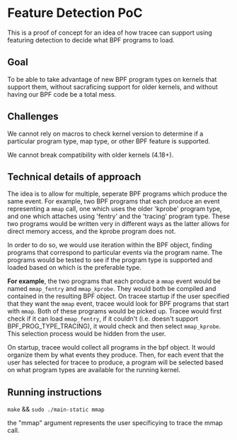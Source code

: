 # Feature Detection PoC

This is a proof of concept for an idea of how tracee can support using featuring detection to decide what BPF programs to load.

## Goal

To be able to take advantage of new BPF program types on kernels that support them, without sacraficing support for older kernels, and without having our BPF code be a total mess.

## Challenges

We cannot rely on macros to check kernel version to determine if a particular program type, map type, or other BPF feature is supported. 

We cannot break compatibility with older kernels (4.18+).

## Technical details of approach

The idea is to allow for multiple, seperate BPF programs which produce the same event. For example, two BPF programs that each produce an event representing a `mmap` call, one which uses the older 'kprobe' program type, and one which attaches using 'fentry' and the 'tracing' program type. These two programs would be written very in different ways as the latter allows for direct memory access, and the kprobe program does not.

In order to do so, we would use iteration within the BPF object, finding programs that correspond to particular events via the program name. The programs would be tested to see if the program type is supported and loaded based on which is the preferable type.

__For example__, the two programs that each produce a `mmap` event would be named `mmap_fentry` and `mmap_kprobe`. They would both be compiled and contained in the resulting BPF object. On tracee startup if the user specified that they want the `mmap` event, tracee would look for BPF programs that start with `mmap`. Both of these programs would be picked up. Tracee would first check if it can load `mmap_fentry`, if it couldn't (i.e. doesn't support BPF_PROG_TYPE_TRACING), it would check and then select `mmap_kprobe`. This selection process would be hidden from the user.

On startup, tracee would collect all programs in the bpf object. It would organize them by what events they produce. Then, for each event that the user has selected for tracee to produce, a program will be selected based on what program types are available for the running kernel. 

## Running instructions

`make` && `sudo ./main-static mmap`

the "mmap" argument represents the user specificying to trace the mmap call.